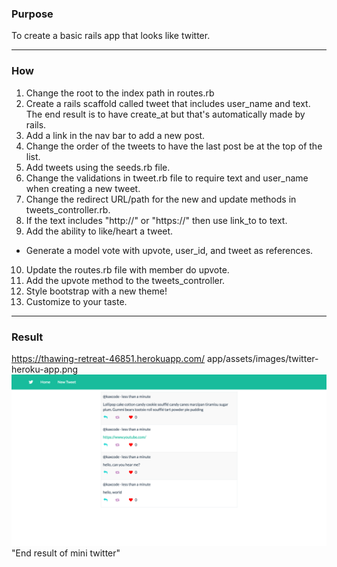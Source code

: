 ### Purpose ###
To create a basic rails app that looks like twitter.
- - - -
### How ###
1. Change the root to the index path in routes.rb
2. Create a rails scaffold called tweet that includes user_name and text. The end result is to have create_at but that's automatically made by rails.
3. Add a link in the nav bar to add a new post.
4. Change the order of the tweets to have the last post be at the top of the list.
5. Add tweets using the seeds.rb file.
6. Change the validations in tweet.rb file to require text and user_name when creating a new tweet.
7. Change the redirect URL/path for the new and update methods in tweets_controller.rb.
8. If the text includes "http://" or "https://" then use link_to to text.
9. Add the ability to like/heart a tweet.
  * Generate a model vote with upvote, user_id, and tweet as references.
10. Update the routes.rb file with member do upvote.
11. Add the upvote method to the tweets_controller.
12. Style bootstrap with a new theme!
13. Customize to your taste.
- - - -
### Result ###
https://thawing-retreat-46851.herokuapp.com/
app/assets/images/twitter-heroku-app.png
![Alt text](app/assets/images/twitter-heroku-app.png) "End result of mini twitter"

